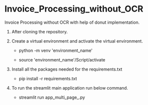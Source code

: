 # Invoice_Processing_without_OCR
Invoice Processing without OCR with help of  donut implementation.

1. After cloning the repository.

2. Create a virtual environment and activate the virtual environment.
    
    - python -m venv 'environment_name'
    
    - source 'environment_name'/Script/activate

2. Install all the packages needed for the requirements.txt
    
    - pip install -r requirements.txt

3. To run the streamlit main application run below command.
    
    -  streamlit run app_multi_page_.py

